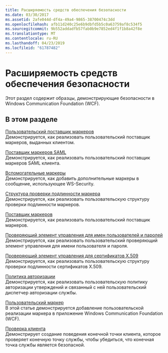 ```yaml
---
title: Расширяемость средств обеспечения безопасности
ms.date: 03/30/2017
ms.assetid: 2afe044d-df4a-49a4-9865-38700474c3dd
ms.openlocfilehash: afb11d240c25e6b9dbfd5b5c0a63759af8c534f5
ms.sourcegitcommit: 9b552addadfb57fab0b9e7852ed4f1f1b8a42f8e
ms.translationtype: MT
ms.contentlocale: ru-RU
ms.lasthandoff: 04/23/2019
ms.locfileid: "61787482"
---
```

# <a name="security-extensibility"></a>Расширяемость средств обеспечения безопасности
Этот раздел содержит образцы, демонстрирующие безопасности в Windows Communication Foundation (WCF).  
  
## <a name="in-this-section"></a>В этом разделе  
 [Пользовательский поставщик маркеров](../../../../docs/framework/wcf/samples/durable-issued-token-provider.md)  
 Демонстрируется, как реализовать пользовательский поставщик маркеров, выданных клиентом.  
  
 [Поставщик маркеров SAML](../../../../docs/framework/wcf/samples/saml-token-provider.md)  
 Демонстрируется, как реализовать пользовательский поставщик маркеров SAML клиента.  
  
 [Вспомогательные маркеры](../../../../docs/framework/wcf/samples/supporting-tokens.md)  
 Демонстрируется, как добавить дополнительные маркеры в сообщение, использующее WS-Security.  
  
 [Структура проверки подлинности маркера](../../../../docs/framework/wcf/samples/token-authenticator.md)  
 Демонстрируется, как реализовать пользовательскую структуру проверки подлинности маркеров.  
  
 [Поставщик маркеров](../../../../docs/framework/wcf/samples/token-provider.md)  
 Демонстрируется, как реализовать пользовательский поставщик маркеров.  
  
 [Проверяющий элемент управления для имен пользователей и паролей](../../../../docs/framework/wcf/samples/user-name-password-validator.md)  
 Демонстрируется, как реализовать пользовательский проверяющий элемент управления для имени пользователя и пароля.  
  
 [Проверяющий элемент управления для сертификатов X.509](../../../../docs/framework/wcf/samples/x-509-certificate-validator.md)  
 Демонстрируется, как реализовать пользовательскую структуру проверки подлинности сертификатов X.509.  
  
 [Политика авторизации](../../../../docs/framework/wcf/samples/authorization-policy.md)  
 Демонстрируется, как реализовать пользовательскую политику авторизации утверждений и связанный с ней пользовательский диспетчер авторизации службы.  
  
 [Пользовательский маркер](../../../../docs/framework/wcf/samples/custom-token.md)  
 В этой статье демонстрируется добавление пользовательской реализации маркера в приложение Windows Communication Foundation (WCF).  
  
 [Проверка клиента](../../../../docs/framework/wcf/samples/client-validation.md)  
 Демонстрирует создание поведения конечной точки клиента, которое проверяет конечную точку службы, чтобы убедиться, что конечная точка службы является безопасной.

